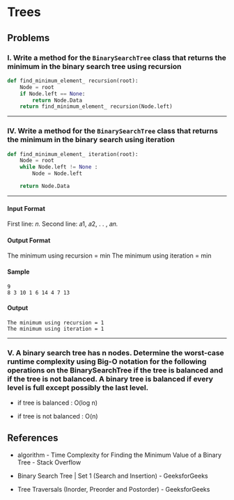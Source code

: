 # Trees

## Problems

### I. Write a method for the `BinarySearchTree` class that returns the minimum in the binary search tree using recursion

```Python
def find_minimum_element_ recursion(root):
    Node = root
    if Node.left == None:
        return Node.Data
    return find_minimum_element_ recursion(Node.left)
```

---

### IV. Write a method for the `BinarySearchTree` class that returns the minimum in the binary search using iteration

```Python
def find_minimum_element_ iteration(root):
    Node = root
    while Node.left != None :
        Node = Node.left

    return Node.Data
```

---

#### Input Format

First line: 𝑛.
Second line: 𝑎1, 𝑎2, . . , 𝑎𝑛.

#### Output Format

The minimum using recursion = min
The minimum using iteration = min

#### Sample

```Terminal
9
8 3 10 1 6 14 4 7 13
```

#### Output

```Terminal
The minimum using recursion = 1
The minimum using iteration = 1
```

---

### V. A binary search tree has n nodes. Determine the worst-case runtime complexity using Big-O notation for the following operations on the BinarySearchTree if the tree is balanced and if the tree is not balanced. A binary tree is balanced if every level is full except possibly the last level.

- if tree is balanced : O(log n)

- if tree is not balanced : O(n)

## References

- algorithm - Time Complexity for Finding the Minimum Value of a Binary Tree - Stack Overflow

- Binary Search Tree | Set 1 (Search and Insertion) - GeeksforGeeks

- Tree Traversals (Inorder, Preorder and Postorder) - GeeksforGeeks
